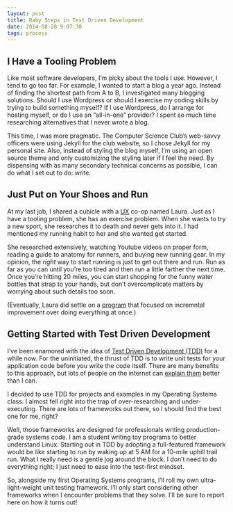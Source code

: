 ```yaml
---
layout: post
title: Baby Steps in Test Driven Development
date: 2014-08-28 9:07:30
tags: process
---
```


I Have a Tooling Problem
-----------------------------

Like most software developers, I’m picky about the tools I use. However, I tend to go too far. For example, I wanted to start a blog a year ago. Instead of finding the shortest path from A to B, I investigated many blogging solutions. Should I use Wordpress or should I exercise my coding skills by trying to build something myself? If I use Wordpress, do I arrange for hosting myself, or do I use an “all-in-one” provider? I spent so much time researching alternatives that I never wrote a blog.

This time, I was more pragmatic. The Computer Science Club’s web-savvy officers were using Jekyll for the club website, so I chose Jekyll for my personal site. Also, instead of styling the blog myself, I'm using an open source theme and only customizing the styling later if I feel the need. By dispensing with as many secondary technical concerns as possible, I can do what I set out to do: write.

Just Put on Your Shoes and Run
------------------------------

At my last job, I shared a cubicle with a [UX][uxdt] co-op named Laura. Just as I have a tooling problem, she has an exercise problem. When she wants to try a new sport, she researches it to death and never gets into it. I had mentioned my running habit to her and she wanted get started.

She researched extensively, watching Youtube videos on proper form, reading a guide to anatomy for runners, and buying new running gear. In my opinion, the _right_ way to start running is just to get out there and run. Run as far as you can until you’re too tired and then run a little farther the next time. Once you’re hitting 20 miles, you can start shopping for the funny water bottles that strap to your hands, but don’t overcomplicate matters by worrying about such details too soon. 

(Eventually, Laura did settle on a [program][zombies] that focused on incremntal improvement over doing everything at once.)

Getting Started with Test Driven Development
--------------------------------------------

I’ve been enamored with the idea of [Test Driven Development (TDD)][tdd] for a while now. For the uninitiated, the thrust of TDD is to write unit tests for your application code before you write the code itself. There are many benefits to this approach, but lots of people on the internet can [explain them][whytdd] better than I can.

I decided to use TDD for projects and examples in my Operating Systems class. I almost fell right into the trap of over-researching and under-executing. There are lots of frameworks out there, so I should find the best one for me, right?

Well, those frameworks are designed for professionals writing production-grade systems code. I am a student writing toy programs to better understand Linux. Starting out in TDD by adopting a full-featured framework would be like starting to run by waking up at 5 AM for a 10-mile uphill trail run. What I really need is a gentle jog around the block. I don’t need to do everything right; I just need to ease into the test-first mindset.

So, alongside my first Operating Systems programs, I’ll roll my own ultra-light-weight unit testing framework. I’ll only start considering other frameworks when I encounter problems that they solve. I’ll be sure to report here on how it turns out!

[uxdt]: http://en.wikipedia.org/wiki/User_experience_design
[zombies]: https://www.zombiesrungame.com/
[tdd]: http://en.wikipedia.org/wiki/Tdd
[whytdd]: http://martinfowler.com/bliki/TestDrivenDevelopment.html